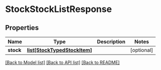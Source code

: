 # StockStockListResponse

## Properties
Name | Type | Description | Notes
------------ | ------------- | ------------- | -------------
**stock** | [**list[StockTypedStockItem]**](StockTypedStockItem.md) |  | [optional] 

[[Back to Model list]](../README.md#documentation-for-models) [[Back to API list]](../README.md#documentation-for-api-endpoints) [[Back to README]](../README.md)

